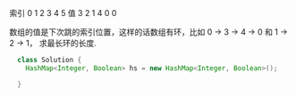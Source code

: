 索引 0 1 2 3 4 5
值   3 2 1 4 0 0

数组的值是下次跳的索引位置，这样的话数组有环，比如 0 -> 3 -> 4 -> 0 和 1 -> 2 -> 1， 求最长环的长度.

```java
  class Solution {
    HashMap<Integer, Boolean> hs = new HashMap<Integer, Boolean>();

  }
```
